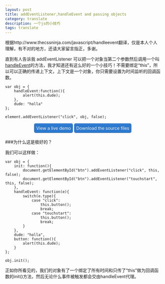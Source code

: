 ```yaml
---
layout: post
title: addEventListener,handleEvent and passing objects
category: translate
description: 一个js的小技巧
tags: translate
---
```


<div class="source">
	根据http://www.thecssninja.com/javascript/handleevent翻译，仅是本人个人理解，有不对的地方，还请大家留言指正，多谢。
</div>

直到有人告诉我 addEventListener 可以把一个对象当第二个参数然后调用一个叫[handleEvent](http://www.w3.org/TR/DOM-Level-2-Events/events.html#Events-EventListener-handleEvent)的方法，我才知道还有这么好的一个小技巧！不需要绑定“this”，所以可以正确的传递上下文，上下文是一个对象，你只需要设置为时间监听的回调函数。

	var obj = {
		handleEvent:function(){
			alert(this.dude);
		},
		dude: "holla"
	};

	element.addEventListener("click", obj, false);


<div style="text-align: center">
	<a href="http://www.thecssninja.com/demo/handleEvent/" style="background: #2c7ad0; color: #fff; padding: 6px; text-decoration: none; border: 1px solid #4c4c4c; border-radius: 5px; box-shadow: 0 1px 0 rgba(255,255,255,0.2) inset,0 1px 2px rgba(0,0,0,0.05); border-color: rgba(0,0,0,0.1) rgba(0,0,0,0.1) rgba(0,0,0,0.25); text-shadow: 0 -1px 0 rgba(0,0,0,0.25); display: inline-block; *display: inline; zoom: 1; margin-bottom: 5px;">View a live demo</a>
	<a href="http://www.thecssninja.com/demo/handleEvent/" style="background: #2c7ad0; color: #fff; padding: 6px; text-decoration: none; border: 1px solid #4c4c4c; border-radius: 5px; box-shadow: 0 1px 0 rgba(255,255,255,0.2) inset,0 1px 2px rgba(0,0,0,0.05); border-color: rgba(0,0,0,0.1) rgba(0,0,0,0.1) rgba(0,0,0,0.25); text-shadow: 0 -1px 0 rgba(0,0,0,0.25); display: inline-block; *display: inline; zoom: 1; margin-bottom: 5px;">Download the source files</a>
</div>


###为什么这是极好的？

我们可以这样做：

	var obj = {
		init: function(){
			document.getElementById("btn").addEventListener("click", this, false);
			document.getElementById("btn").addEventListener("touchstart", this, false);
		},
		handleEvent: function(e){
			switch(e.type){
				case "click":
					this.button();
					break;
				case "touchstart":
					this.button();
					break;
			}
		},
		dude: "holla",
		button: function(){
			alert(this.dude);
		}
	};
	
	obj.init();

正如你所看见的，我们的对象有了一个绑定了所有时间和只传了“this”做为回调函数的init()方法，然后无论什么事件被触发都会交由handleEvent代理。




















